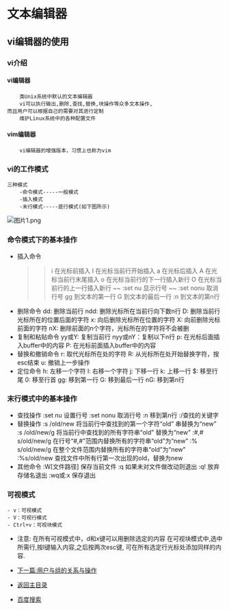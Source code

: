 # 文本编辑器
## vi编辑器的使用
### vi介绍

#### vi编辑器
		类Unix系统中默认的文本编辑器
		vi可以执行输出,删除,查找,替换,块操作等众多文本操作,
	而且用户可以根据自己的需要对其进行定制
		维护Linux系统中的各种配置文件
		
#### vim编辑器
		vi编辑器的增强版本，习惯上也称为vim

### vi的工作模式
	三种模式
		-命令模式-----一般模式
		-插入模式
		-末行模式-----底行模式(如下图所示)
		
![图片1.png](https://upload-images.jianshu.io/upload_images/14477271-c235ba7af7e4ccab.png?imageMogr2/auto-orient/strip%7CimageView2/2/w/1240)

### 命令模式下的基本操作
 - 插入命令
	>> i	在光标前插入
	>> I	在光标当前行开始插入
	>> a	在光标后插入
	>> A	在光标当前行末尾插入
	>> o	在光标当前行的下一行插入新行
	>> O	在光标当前行的上一行插入新行
	~~ :set nu	显示行号
	~~ :set nonu	取消行号
	>> gg	到文本的第一行
	>> G	到文本的最后一行
	:n	到文本的第n行
 - 删除命令	
	dd: 删除当前行
	ndd: 删除光标所在当前行向下数n行
	D: 删除当前行光标所在的位置后面的字符
	x: 向后删除光标所在位置的字符
	X: 向前删除光标前面的字符
	nX: 删除前面的n个字符，光标所在的字符将不会被删
 - 复制和粘贴命令
	yy或Y: 复制当前行
	nyy或nY：复制以下n行
	p: 在光标后面插入buffer中的内容
	P: 在光标前面插入buffer中的内容
 -  替换和撤销命令
	r: 取代光标所在处的字符
	R: 从光标所在处开始替换字符，按esc结束
	u: 撤销上一步操作
 - 定位命令
	h: 左移一个字符
	l: 右移一个字符
	j: 下移一行
	k: 上移一行
	$: 移至行尾
	0: 移至行首
	gg: 移到第一行
	G: 移到最后一行
	nG: 移到第n行

### 末行模式中的基本操作
  -  查找操作
	:set nu	设置行号
	:set nonu	取消行号
	:n	移到第n行
	:/查找的关键字
  - 替换操作
	:s /old/new	将当前行中查找到的第一个字符“old” 串替换为“new”
	:s /old/new/g	将当前行中查找到的所有字符串“old” 替换为“new”
	:#,# s/old/new/g 	在行号“#,#”范围内替换所有的字符串“old”为“new”
	:% s/old/new/g	在整个文件范围内替换所有的字符串“old”为“new”
	:%s/old/new	查找文件中所有行第一次出现的old，替换为new
  - 其他命令
	:W[文件路径] 保存当前文件
	:q  如果未对文件做改动则退出
	:q!  放弃存储名退出
	:wq或:x  保存退出
	
### 可视模式
	- v：可视模式
	- V：可视行模式
	- Ctrl+v：可视块模式
  - 注意:
	在所有可视模式中，d和x键可以用删除选定的内容
		在可视块模式中,选中所需行,按I键输入内容,之后按两次esc键,
		可在所有选定行光标处添加同样的内容.

	

- [下一篇:用户与组的关系与操作](https://abell4.github.io/linux/zu1.0)
- [返回主目录](https://abell4.github.io/)
- [百度搜索](http://baidu.com)		

